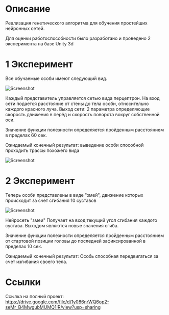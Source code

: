 # Описание
Реализация генетического алгоритма для обучения простейших нейронных сетей. 

Для оценки работоспособности было разработано и проведено 2 эксперимента на базе Unity 3d
# 1 Эксперимент
Все обучаемые особи имеют следующий вид. 

![Screenshot](car.png)

Каждый представитель управляется сетью вида перцептрон. На вход сети подается расстояние от стены до тела особи, относительно каждого красного луча. Выход сети: 2 параметра определяющие скорость движения в перёд и скорость поворота вокруг собственной оси.

Значение функции полезности определяется пройденным расстоянием в пределах 60 сек.

Ожидаемый конечный результат: выведение особи способной проходить трассы похожего вида

![Screenshot](field.png)

# 2 Эксперимент
Теперь особи представлены в виде "змей", движение которых происходит за счет сгибания 10 суставов

![Screenshot](sanke.png)

Нейросеть "змеи" Получает на вход текущий угол сгибания каждого сустава. Выходом являются новые значения сгиба.

Значение функции полезности определяется пройденным расстоянием от стартовой позиции головы до последней зафиксированной в пределах 10 сек.

Ожидаемый конечный результат: Особь способная передвигаться за счет изгибания своего тела. 

# Ссылки
Ссылка на полный проект: https://drive.google.com/file/d/1y086nrWQ6op2-seMr_B4MwgubMUMQ1IR/view?usp=sharing

